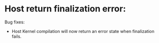 # Host return finalization error:

Bug fixes:
* Host Kernel compilation will now return an error state when finalization
  fails.
